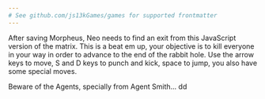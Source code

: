 ```yaml
---
# See github.com/js13kGames/games for supported frontmatter
---
```

After saving Morpheus, Neo needs to find an exit from this JavaScript version of the matrix.
This is a beat em up, your objective is to kill everyone in your way in order to advance to the end of the rabbit hole.
Use the arrow keys to move, S and D keys to punch and kick, space to jump, you also have some special moves.

Beware of the Agents, specially from Agent Smith...
dd